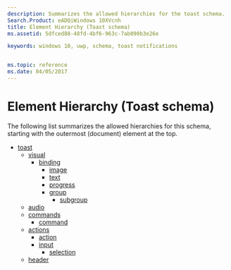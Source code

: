 ```yaml
---
description: Summarizes the allowed hierarchies for the toast schema.
Search.Product: eADQiWindows 10XVcnh
title: Element Hierarchy (Toast schema)
ms.assetid: 5dfced88-48fd-4bf6-963c-7ab090b3e26e

keywords: windows 10, uwp, schema, toast notifications


ms.topic: reference
ms.date: 04/05/2017
---
```


# Element Hierarchy (Toast schema)




The following list summarizes the allowed hierarchies for this schema, starting with the outermost (document) element at the top.

-   [toast](element-toast.md)
    -   [visual](element-visual.md)
        -   [binding](element-binding.md)
            -   [image](element-image.md)
            -   [text](element-text.md)
            -   [progress](element-progress.md)
            -   [group](element-group.md)
                -   [subgroup](element-subgroup.md)
    -   [audio](element-audio.md)
    -   [commands](element-commands.md)
        -   [command](element-command.md)
    -   [actions](element-actions.md)
        -   [action](element-action.md)
        -   [input](element-input.md)
            -   [selection](element-selection.md)
    -   [header](element-header.md)

 

 



